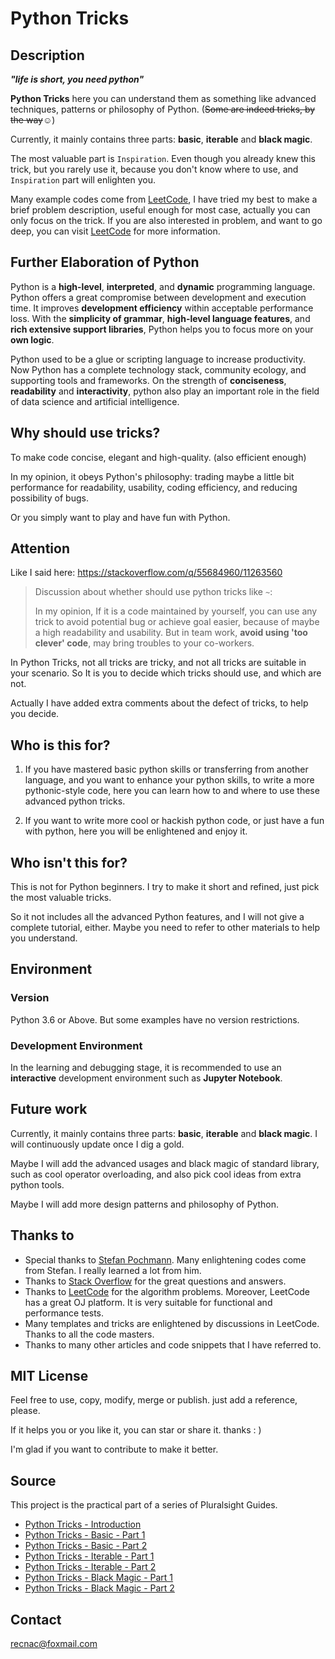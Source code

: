 # Python Tricks



## Description

***"life is short, you need python"***

**Python Tricks** here you can understand them as something like advanced techniques, patterns or philosophy of Python. (<strike>Some are indeed tricks, by the way</strike>☺)



Currently, it mainly contains three parts: **basic**, **iterable** and **black magic**.

The most valuable part is `Inspiration`.  Even though you already knew this trick, but you rarely use it, because you don't know where to use, and `Inspiration` part will enlighten you.



Many example codes come from [LeetCode](https://leetcode.com/problemset/all/), I have tried my best to make a brief problem description, useful enough for most case, actually you can only focus on the trick. If you are also interested in problem, and want to go deep, you can visit [LeetCode](https://leetcode.com/problemset/all/) for more information.



## Further Elaboration of Python

Python is a **high-level**, **interpreted**, and **dynamic** programming language. Python offers a great compromise between development and execution time. It improves **development efficiency** within acceptable performance loss. With the **simplicity of grammar**, **high-level language features**, and **rich extensive support libraries**, Python helps you to focus more on your **own logic**. 

Python used to be a glue or scripting language to increase productivity. Now Python has a complete technology stack, community ecology, and supporting tools and frameworks. On the strength of **conciseness**, **readability** and **interactivity**, python also play an important role in the field of data science and artificial intelligence.



## Why should use tricks?

To make code concise, elegant and high-quality. (also efficient enough)

In my opinion, it obeys Python's philosophy: trading maybe a little bit performance for readability, usability, coding efficiency, and reducing possibility of bugs.

Or you simply want to play and have fun with Python.



## Attention

Like I said here: https://stackoverflow.com/q/55684960/11263560

> Discussion about whether should use python tricks like `~`:
>
> In my opinion, If it is a code maintained by yourself, you can use any trick to avoid potential bug or achieve goal easier, because of maybe a high readability and usability. But in team work, **avoid using 'too clever' code**, may bring troubles to your co-workers.

In Python Tricks, not all tricks are tricky, and not all tricks are suitable in your scenario. So It is you to decide which tricks should use, and which are not.

Actually I have added extra comments about the defect of tricks, to help you decide.




## Who is this for?
1. If you have mastered basic python skills or transferring from another language, and you want to enhance your python skills, to write a more pythonic-style code, here you can learn how to and where to use these advanced python tricks. 

2. If you want to write more cool or hackish python code, or just have a fun with python, here you will be enlightened and enjoy it.



## Who isn't this for?

This is not for Python beginners. I try to make it short and refined, just pick the most valuable tricks.

So it not includes all the advanced Python features, and I will not give a complete tutorial, either.  Maybe you need to refer to other materials to help you understand.



## Environment

### Version

Python 3.6 or Above. But some examples have no version restrictions.



### **Development Environment**

In the learning and debugging stage, it is recommended to use an **interactive** development environment such as **Jupyter Notebook**.



## Future work

Currently, it mainly contains three parts: **basic**, **iterable** and **black magic**. I will continuously update once I dig a gold.

Maybe I will add the advanced usages and black magic of standard library, such as cool operator overloading, and also pick cool ideas from extra python tools. 

Maybe I will add more design patterns and philosophy of Python.



## Thanks to
* Special thanks to [Stefan Pochmann](https://leetcode.com/stefanpochmann/). Many enlightening codes come from Stefan. I really learned a lot from him.
* Thanks to [Stack Overflow](https://stackoverflow.com/) for the great questions and answers.
* Thanks to [LeetCode](https://leetcode.com/problemset/all/) for the algorithm problems. Moreover, LeetCode has a great OJ platform. It is very suitable for functional and performance tests.
* Many templates and tricks are enlightened by discussions in LeetCode. Thanks to all the code masters.
* Thanks to many other articles and code snippets that I have referred to.



## MIT License

Feel free to use, copy, modify, merge or publish. just add a reference, please. 

If it helps you or you like it, you can star or share it. thanks : )

I'm glad if you want to contribute to make it better.



## Source

This project is the practical part of a series of Pluralsight Guides. 

- [Python Tricks - Introduction](/guides/python-tricks-introduction)
- [Python Tricks - Basic - Part 1](/guides/python-tricks-basic-part-1)
- [Python Tricks - Basic - Part 2](/guides/python-tricks-basic-part-2)
- [Python Tricks - Iterable - Part 1](/guides/python-tricks-iterable-part-1)
- [Python Tricks - Iterable - Part 2](/guides/python-tricks-iterable-part-2)
- [Python Tricks - Black Magic - Part 1](/guides/python-tricks-black-magic-part-1)
- [Python Tricks - Black Magic - Part 2](/guides/python-tricks-black-magic-part-2)



## Contact
recnac@foxmail.com